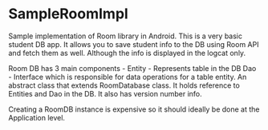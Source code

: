 # SampleRoomImpl
Sample implementation of Room library in Android.
This is a very basic student DB app. It allows you to save student info to the DB using Room API and fetch them as well. Although the info is displayed in the logcat only. 

Room DB has 3 main components - 
Entity - Represents table in the DB
Dao - Interface which is responsible for data operations for a table entity.
An abstract class that extends RoomDatabase class. It holds reference to Entities and Dao in the DB. It also has version number info. 

Creating a RoomDB instance is expensive so it should ideally be done at the Application level. 
